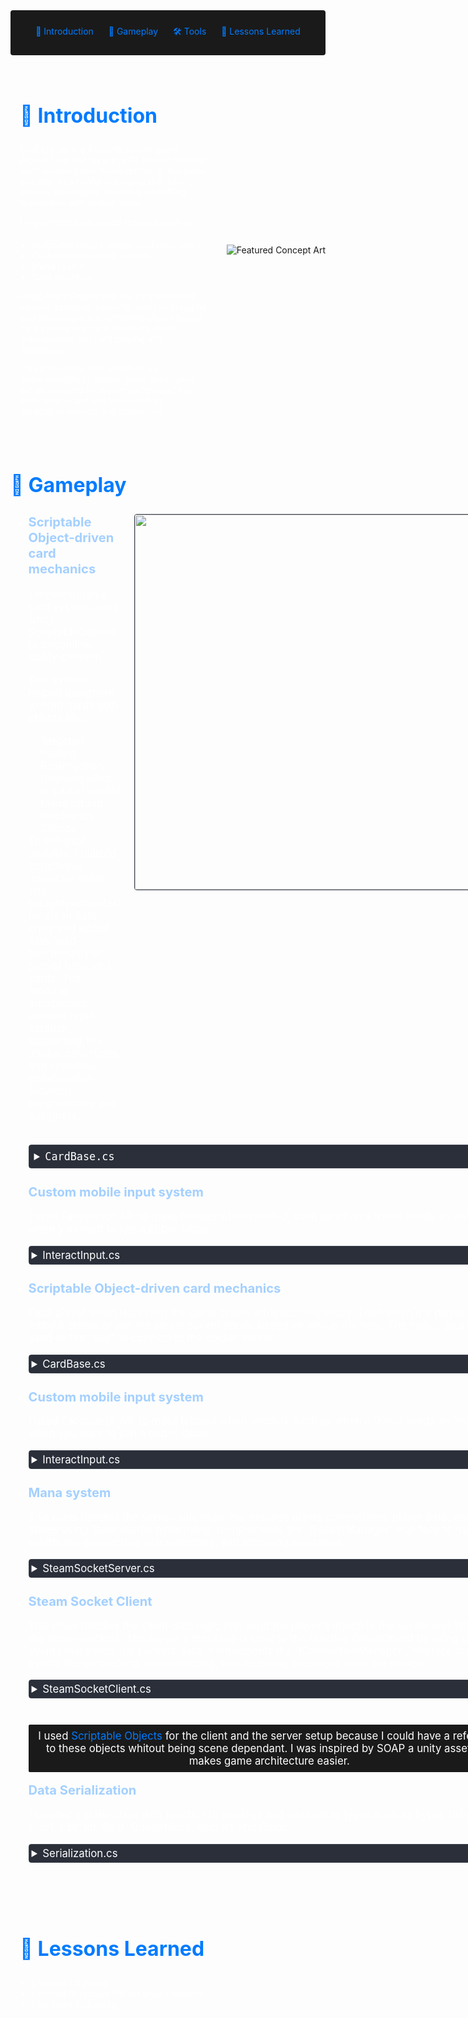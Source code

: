 <!-- Summary Section with Navigation -->

<div style="background:rgb(26, 26, 26); padding: 1.5rem; margin-bottom: 2rem; border-radius: 4px; text-align: center;">
<a href="#introduction" style="color: #007bff; text-decoration: none; margin: 0 10px;">🌟 Introduction </a>
<a href="#game" style="color: #007bff; text-decoration: none; margin: 0 10px;">👾 Gameplay </a>
<a href="#game" style="color: #007bff; text-decoration: none; margin: 0 10px;">🛠️ Tools </a>
<a href="#lesson" style="color: #007bff; text-decoration: none; margin: 0 10px;">📌 Lessons Learned </a>

</div>

<!-- Main Content with Anchor -->
<div id="introduction" style="display: flex; align-items: center; margin: 2rem 0;">
    <div style="flex: 1; padding: 0 15px; color: #fff;">
        <h2 style="font-size: 2rem; color: #007bff;">🌟 Introduction</h2>
        <p>
            Heal Em Up is a 4-month mobile game project I worked on with a 10-person team to learn mobile game development. In the game, you play as a healer managing real-time actions like healing, shielding, or buffing teammates with limited mana.
        </p>
        <p style="margin-bottom: 1.2rem;">
            I implemented advanced features such as :
            <ul style="margin-top: 0.5rem; padding-left: 1.2rem;">
            <li>Scriptable Object-driven card mechanics</li>
            <li>Custom mobile input system</li>
            <li>Mana system</li>
            <li>Card inventory</li>
        </ul>
        </p>
        <p>
            Using Unity Engine and C#, I implemented various gameplay elements such as dragging and dropping items, scriptable object based card mechanics, card inventory, mana management and card playing and recharging.
        </p>
        <p>
            This project not only solidified my understanding of mobile game developent but also helped me better understand the unity engine and use tools such as scriptables objects and coroutines.
        </p>
    </div>
    <img src="https://i.imgur.com/IKdsLS3.png" 
         alt="Featured Concept Art" 
         style="margin-left: 12px;">
</div>

<div id="game" style="display: flex; align-items: center; margin: 2rem 0;">
    <div style="flex: 1; color: #fff;">
        <h2 style="font-size: 2rem; color: #007bff;">👾 Gameplay </h2>
        <ul style="font-size: 120%;">
        <li style= "padding-bottom: 15px">
        <div style="display: flex; align-items: flex-start; gap: 20px; margin-bottom: 20px;">
    <div style="flex: 1; min-width: 0;">
        <span style="color:rgb(164, 208, 255); font-weight: bold;  font-size: 120%">Scriptable Object-driven card mechanics</span>
                <p style="margin-bottom: 1.2rem;">
                    <p>I implemented a card system using Unity ScriptableObjects to streamline ability creation.</p>
                    <p>This system helped designers to craft cards with effects like :</p>
                    <ul style="margin-top: 0.5rem; padding-left: 1.2rem;">
                    <li>Targeted healing</li>
                    <li>Resurrection (reviving allies at partial health)</li>
                    <li>Mana refund mechanics</li> 
                    <li>Shields</li>
                    </ul>
                    To enhance usability, I utilized conditional Inspector fields (via NaughtyAttributes) for clean data entry and added save/load functionality to persist unlocked cards. The modular architecture allowed rapid iteration, supporting 10+ unique card types and seamless collaboration between programmers and designers.
                </p>
    </div>
    <div style="flex-shrink: 0;">
        <img src="https://i.imgur.com/UTdRz9t.gif"
             style="width: 600px; max-width: 150%; border: 1px solid #3d4450; border-radius: 4px;">
    </div>
</div>

<details style="margin: 10px 0; border: 1px solid #3d4450; border-radius: 4px;">
    <summary style="cursor: pointer; padding: 8px; background-color: #2a2f3a; color: #fff; font-family: monospace;">
        CardBase.cs
    </summary>
    <div style="background-color: #1a1a1a; border-radius: 0 0 4px 4px;">
<div>

    public enum CardBehaviour
    {
        heal,
        massHeal,
        regeneration,
        resurection,
        panacea,
        spiritShield,
        resonanceShield,
        blessingOfStrength,
        manaProfusion,
        initiative
    }


    [CreateAssetMenu(fileName = "CardBase", menuName = "ScriptableObjects/CardBase")]
    public class CardBase : ScriptableObject
    {
        [Header("If your not a GP don't touch!")]
        public ManaObject manaObject;
        public InputHandlerObject input;
        public AllReferences refs;

        [Space(30)]

        public bool isUnlocked;
        public int dataIndex;
        public CardBehaviour cardBehaviour;
        public string cardName;
        [TextArea]
        public string description;
        public Sprite cardSprite;
        public Sprite cardSpriteGrey;
        public int manaCost;

        bool doHeal
        {
            get
            {
                return cardBehaviour == CardBehaviour.heal || cardBehaviour == CardBehaviour.regeneration  || cardBehaviour == CardBehaviour.massHeal || cardBehaviour == CardBehaviour.panacea;
            }
        }

        bool isTurnDependant
        {
            get
            {
                return cardBehaviour == CardBehaviour.regeneration || cardBehaviour == CardBehaviour.resonanceShield || cardBehaviour == CardBehaviour.blessingOfStrength;
            }
        }

        [ShowIf("doHeal")]
        public int healthHealed;

        [ShowIf("isTurnDependant")]
        public int turnActive;

        [ShowIf("cardBehaviour", CardBehaviour.resurection)]
        public float healthPercentage;

        [ShowIf("cardBehaviour", CardBehaviour.spiritShield)]
        public int shieldBreakAfter;

        [ShowIf("cardBehaviour", CardBehaviour.blessingOfStrength)]
        public int damageAdded;

        public bool ApplyEffectOfTheCard(Character partyMember)
        {

            Status s = partyMember.GetStatus(Status.StatusEnum.Disapeared);
            switch (cardBehaviour)
            {
                
                case CardBehaviour.heal:
                    if ((partyMember.GetCurrentHealth() == partyMember.GetMaxHealth()) || partyMember.IsDead() || s != null)
                    {
                        return false;
                    }
                    partyMember.GetComponent<IHealable>().Heal(healthHealed);
                    partyMember.GetComponent<ICharacter>().GetParticulHandeler().ActiveEffect(ParticulesHandeler.CardEffect.Heal);
                    break;
                case CardBehaviour.resurection:
                    if(!partyMember.IsDead() || s !=null)
                    {
                        return false;
                    }
                    partyMember.Revive(healthPercentage);
                    partyMember.GetComponent<ICharacter>().GetParticulHandeler().ActiveEffect(ParticulesHandeler.CardEffect.Ressurect);
                    break;

                case CardBehaviour.manaProfusion:
                    manaObject.manaRestauration = true;
                    manaObject.manaRestaurationTurn = refs.fightManager.CurrentTurn;
                    break;

                case CardBehaviour.massHeal:
                    int i = 0;
                    foreach (var item in refs.fightManager.PartyMembers)
                    {
                        if (item.GetCurrentHealth() < item.GetMaxHealth() && !item.IsDead() && s == null)
                        {
                            item.GetComponent<IHealable>().Heal(healthHealed);
                            item.GetParticulHandeler().ActiveEffect(ParticulesHandeler.CardEffect.Heal);
                        }
                        else
                        {
                            i++;
                        }
                    }
                    if (i == refs.fightManager.PartyMembers.Length)
                    {
                        return false;
                    }
                    break;
                case CardBehaviour.panacea:
                    if (partyMember.GetCurrentHealth() < partyMember.GetMaxHealth() && !partyMember.IsDead() && s ==null)
                    {
                        partyMember.GetComponent<IHealable>().Heal(healthHealed);
                        partyMember.GetComponent<ICharacter>().GetParticulHandeler().ActiveEffect(ParticulesHandeler.CardEffect.Panacea);
                        foreach (var item in partyMember.Status.ToList())
                        {
                            partyMember.TryRemoveStatus(item.status);
                        }
                    }
                    else
                    {
                        return false;
                    }
                    break;

                case CardBehaviour.spiritShield:
                    if (partyMember.IsDead() || s != null)
                    {
                        return false;
                    }
                    partyMember.AddStatus(new Status(Status.StatusEnum.Shielded, 1));
                    partyMember.GetComponent<ICharacter>().GetParticulHandeler().ActiveShield(Status.StatusEnum.Shielded);
                    break;

                case CardBehaviour.regeneration:
                    if (partyMember.IsDead() || s != null)
                    {
                        return false;
                    }
                    partyMember.AddStatus(new Status(Status.StatusEnum.Regenerating,turnActive,healthHealed));
                    break;

                case CardBehaviour.resonanceShield:
                    if (partyMember.IsDead() || s != null)
                    {
                        return false;
                    }
                    partyMember.AddStatus(new Status(Status.StatusEnum.ShieldedWithReflect, turnActive));
                    partyMember.GetComponent<ICharacter>().GetParticulHandeler().ActiveShield(Status.StatusEnum.ShieldedWithReflect);
                    break;

                case CardBehaviour.initiative:
                    if (partyMember.IsDead() || s != null)
                    {
                        return false;
                    }
                    partyMember.AddStatus(new Status(Status.StatusEnum.Initiative, 1));
                    refs.fightManager.OrderCharacters();
                    break;

                case CardBehaviour.blessingOfStrength:
                    if (partyMember.IsDead() || s != null)
                    {
                        return false;
                    }
                    partyMember.AddStatus(new Status(Status.StatusEnum.Strengthened, turnActive, damageAdded));
                    partyMember.GetParticulHandeler().ActiveEffect(Status.StatusEnum.Strengthened);
                    break;
            }

                Debug.Log($"{manaObject.manaRestauration} && {manaObject.manaRestaurationTurn} && {refs.fightManager.CurrentTurn}");
            manaObject.ReduceMana(manaCost);
            if (manaObject.manaRestauration && manaObject.manaRestaurationTurn < refs.fightManager.CurrentTurn)
            {
                manaObject.AddMana(manaCost);
                manaObject.manaRestauration = false;
            }
            return true;
        }

        [Button("TestSave")]
        public void Save()
        {
            GameData gameData;
            gameData = SaveSystem.Load();
            gameData.spellUnlocked[dataIndex] = isUnlocked;
            SaveSystem.save(gameData);
        }

        [Button("TestLoad")]
        public void Load()
        {
            GameData gameData;
            gameData = SaveSystem.Load();
            isUnlocked = gameData.spellUnlocked[dataIndex];
        }
    }


</div>
                </details>
            </li>
            <li style= "padding-bottom: 15px">
                <span style="color:rgb(164, 208, 255); font-weight: bold;  font-size: 120%">Custom mobile input system</span>
                <p>
                    I used Facepunch API to make lobbies when needed, such as when a friend sends an invite or when you want to join a public lobby.
                </p>
                    <details style="margin: 10px 0; border: 1px solid #3d4450; border-radius: 4px;">
        <summary style="cursor: pointer; padding: 4px; background-color: #2a2f3a; color: #fff;">
            InteractInput.cs
        </summary>
        <div style="background-color: #1a1a1a; border-radius: 0 0 4px 4px;">
<div>

    interface IInteractable
    {
        public void Interact();
        public void Cancel();

        public void InteractTween();
        public void DropTween();
        
    }

    interface IToolTip
    {
        public void ShowToolTip(ToolTip tooltip);
    }

    public class InteractInput : MonoBehaviour
    {
        [SerializeField] InputHandlerObject _inputs;
        [SerializeField] AllReferences refs;
        [SerializeField] float secondsForToolTip = 1f;
        [SerializeField] float value = 0.7f;
        [SerializeField] ToolTip toolTipCanva;
        Coroutine _dragCoroutine = null;
        Coroutine _toolTipCoroutine = null;
        GameObject _getObject;
        bool wasTooltip = false;

        private void Start()
        {
            _inputs.pressedEvent += Interact;
            _inputs.unPressedEvent += Drop;
            refs.fightManager.OnTurnEnd += CanceledDrop;
            _inputs.cancel += CanceledDrop;
        }

        private void OnDestroy()
        {
            _inputs.pressedEvent -= Interact;
            _inputs.unPressedEvent -= Drop;
            refs.fightManager.OnTurnEnd -= CanceledDrop;
            _inputs.cancel -= CanceledDrop;

        }
        void Interact()
        {
            
            if(Input.touchCount > 0)
            {
                Collider2D col = Physics2D.OverlapCircle(Camera.main.ScreenToWorldPoint(Input.touches[0].position), 0.2f);
                if (col != null)
                {
                    _getObject = col.gameObject;
                    if (_getObject.CompareTag("Grabbable"))//Drag if Grabbable
                    {
                        _getObject.GetComponent<IInteractable>().InteractTween();
                        _dragCoroutine = StartCoroutine(Drag());
                    }
                    else if(_getObject.CompareTag("ToolTip"))
                    {
                        _toolTipCoroutine = StartCoroutine(WaitForTooltip());
                    }
                }
            }
        }

        void Drop()
        {
            
            if (_getObject != null) // Check if we got object to interact with
            {
                if (!wasTooltip)
                {
                    if (_getObject.GetComponent<IInteractable>() != null)
                    {
                        //_getObject.transform.DOScale(_getObject.transform.localScale / 1.15f, 0.2f);
                        _getObject.GetComponent<IInteractable>().DropTween();
                        _getObject.GetComponent<IInteractable>().Interact();//Interact with object
                    }
                }
                
                if (_dragCoroutine != null)
                {
                    StopCoroutine(_dragCoroutine);
                    _dragCoroutine = null;
                }

                _getObject = null;
            }

            if (_toolTipCoroutine != null)
            {
                StopCoroutine(_toolTipCoroutine);
                _toolTipCoroutine = null;
            }

            if(wasTooltip)
            {
                wasTooltip = false;
                toolTipCanva.gameObject.SetActive(false);
            }
        }

        IEnumerator Drag()
        {
            float time = Time.time;
            float waitTime = time + secondsForToolTip;
            bool stopToolTip = false;
            while (true)
            {
                if(Input.touches.Length > 0 && _getObject != null)
                {
                    if(!stopToolTip)
                    {
                        if (((Vector2)(Camera.main.ScreenToWorldPoint(Input.touches[0].position) - _getObject.transform.position)).magnitude <= value)
                        {
                            if (time < waitTime)
                            {
                                time += Time.deltaTime;
                            }
                            else
                            {
                                stopToolTip = true;
                                ToolTip();
                                CanceledDrop();
                            }
                        }
                        else
                        {
                            stopToolTip = true;
                        }
                    }
                    else
                    {
                        _getObject.transform.position = Camera.main.ScreenToWorldPoint(Input.touches[0].position) + Vector3.forward * 10f;
                    }

                }
                else
                {
                    //CanceledDrop();
                }
                yield return null;
            }
        }

        void CanceledDrop()
        {
            if(_dragCoroutine != null)
            {
                if (_getObject != null) // Check if we got object to interact with
                {
                    _getObject.GetComponent<IInteractable>().DropTween();
                    if (_getObject.GetComponent<IInteractable>() != null)
                    {
                        _getObject.GetComponent<IInteractable>().Cancel();//Interact with object
                    }
                    _getObject = null;
                }
                StopCoroutine(_dragCoroutine);
                _dragCoroutine = null;
            }
        }

        void ToolTip()
        {
            wasTooltip = true;
            toolTipCanva.gameObject.SetActive(true);
            if(_getObject != null && _getObject.GetComponent<IToolTip>() != null)
            {
                _getObject.GetComponent<IToolTip>().ShowToolTip(toolTipCanva);
            }
        }

        IEnumerator WaitForTooltip()
        {
            wasTooltip = true;
            yield return new WaitForSeconds(secondsForToolTip);
            toolTipCanva.gameObject.SetActive(true);
            if (_getObject != null && _getObject.GetComponent<IToolTip>() != null)
            {
                _getObject.GetComponent<IToolTip>().ShowToolTip(toolTipCanva);
            }
        }
    }


</div>
        </div>
        </li>
        <li style= "padding-bottom: 15px">
                <span style="color:rgb(164, 208, 255); font-weight: bold;  font-size: 120%">Scriptable Object-driven card mechanics</span>
                <p>
                    Each player when launching the game create a friends only lobby. Then when the player join a lobby it create or join the steam socket server based on who is the host. The host's SteamId is used as the "key" to connect to the socket server;
                </p>
                    <details style="margin: 10px 0; border: 1px solid #3d4450; border-radius: 4px;">
        <summary style="cursor: pointer; padding: 4px; background-color: #2a2f3a; color: #fff;">
            CardBase.cs
        </summary>
        <div style="background-color: #1a1a1a; border-radius: 0 0 4px 4px;">
<div>

    public enum CardBehaviour
    {
        heal,
        massHeal,
        regeneration,
        resurection,
        panacea,
        spiritShield,
        resonanceShield,
        blessingOfStrength,
        manaProfusion,
        initiative
    }


    [CreateAssetMenu(fileName = "CardBase", menuName = "ScriptableObjects/CardBase")]
    public class CardBase : ScriptableObject
    {
        [Header("If your not a GP don't touch!")]
        public ManaObject manaObject;
        public InputHandlerObject input;
        public AllReferences refs;

        [Space(30)]

        public bool isUnlocked;
        public int dataIndex;
        public CardBehaviour cardBehaviour;
        public string cardName;
        [TextArea]
        public string description;
        public Sprite cardSprite;
        public Sprite cardSpriteGrey;
        public int manaCost;

        bool doHeal
        {
            get
            {
                return cardBehaviour == CardBehaviour.heal || cardBehaviour == CardBehaviour.regeneration  || cardBehaviour == CardBehaviour.massHeal || cardBehaviour == CardBehaviour.panacea;
            }
        }

        bool isTurnDependant
        {
            get
            {
                return cardBehaviour == CardBehaviour.regeneration || cardBehaviour == CardBehaviour.resonanceShield || cardBehaviour == CardBehaviour.blessingOfStrength;
            }
        }

        [ShowIf("doHeal")]
        public int healthHealed;

        [ShowIf("isTurnDependant")]
        public int turnActive;

        [ShowIf("cardBehaviour", CardBehaviour.resurection)]
        public float healthPercentage;

        [ShowIf("cardBehaviour", CardBehaviour.spiritShield)]
        public int shieldBreakAfter;

        [ShowIf("cardBehaviour", CardBehaviour.blessingOfStrength)]
        public int damageAdded;

        public bool ApplyEffectOfTheCard(Character partyMember)
        {

            Status s = partyMember.GetStatus(Status.StatusEnum.Disapeared);
            switch (cardBehaviour)
            {
                
                case CardBehaviour.heal:
                    if ((partyMember.GetCurrentHealth() == partyMember.GetMaxHealth()) || partyMember.IsDead() || s != null)
                    {
                        return false;
                    }
                    partyMember.GetComponent<IHealable>().Heal(healthHealed);
                    partyMember.GetComponent<ICharacter>().GetParticulHandeler().ActiveEffect(ParticulesHandeler.CardEffect.Heal);
                    break;
                case CardBehaviour.resurection:
                    if(!partyMember.IsDead() || s !=null)
                    {
                        return false;
                    }
                    partyMember.Revive(healthPercentage);
                    partyMember.GetComponent<ICharacter>().GetParticulHandeler().ActiveEffect(ParticulesHandeler.CardEffect.Ressurect);
                    break;

                case CardBehaviour.manaProfusion:
                    manaObject.manaRestauration = true;
                    manaObject.manaRestaurationTurn = refs.fightManager.CurrentTurn;
                    break;

                case CardBehaviour.massHeal:
                    int i = 0;
                    foreach (var item in refs.fightManager.PartyMembers)
                    {
                        if (item.GetCurrentHealth() < item.GetMaxHealth() && !item.IsDead() && s == null)
                        {
                            item.GetComponent<IHealable>().Heal(healthHealed);
                            item.GetParticulHandeler().ActiveEffect(ParticulesHandeler.CardEffect.Heal);
                        }
                        else
                        {
                            i++;
                        }
                    }
                    if (i == refs.fightManager.PartyMembers.Length)
                    {
                        return false;
                    }
                    break;
                case CardBehaviour.panacea:
                    if (partyMember.GetCurrentHealth() < partyMember.GetMaxHealth() && !partyMember.IsDead() && s ==null)
                    {
                        partyMember.GetComponent<IHealable>().Heal(healthHealed);
                        partyMember.GetComponent<ICharacter>().GetParticulHandeler().ActiveEffect(ParticulesHandeler.CardEffect.Panacea);
                        foreach (var item in partyMember.Status.ToList())
                        {
                            partyMember.TryRemoveStatus(item.status);
                        }
                    }
                    else
                    {
                        return false;
                    }
                    break;

                case CardBehaviour.spiritShield:
                    if (partyMember.IsDead() || s != null)
                    {
                        return false;
                    }
                    partyMember.AddStatus(new Status(Status.StatusEnum.Shielded, 1));
                    partyMember.GetComponent<ICharacter>().GetParticulHandeler().ActiveShield(Status.StatusEnum.Shielded);
                    break;

                case CardBehaviour.regeneration:
                    if (partyMember.IsDead() || s != null)
                    {
                        return false;
                    }
                    partyMember.AddStatus(new Status(Status.StatusEnum.Regenerating,turnActive,healthHealed));
                    break;

                case CardBehaviour.resonanceShield:
                    if (partyMember.IsDead() || s != null)
                    {
                        return false;
                    }
                    partyMember.AddStatus(new Status(Status.StatusEnum.ShieldedWithReflect, turnActive));
                    partyMember.GetComponent<ICharacter>().GetParticulHandeler().ActiveShield(Status.StatusEnum.ShieldedWithReflect);
                    break;

                case CardBehaviour.initiative:
                    if (partyMember.IsDead() || s != null)
                    {
                        return false;
                    }
                    partyMember.AddStatus(new Status(Status.StatusEnum.Initiative, 1));
                    refs.fightManager.OrderCharacters();
                    break;

                case CardBehaviour.blessingOfStrength:
                    if (partyMember.IsDead() || s != null)
                    {
                        return false;
                    }
                    partyMember.AddStatus(new Status(Status.StatusEnum.Strengthened, turnActive, damageAdded));
                    partyMember.GetParticulHandeler().ActiveEffect(Status.StatusEnum.Strengthened);
                    break;
            }

                Debug.Log($"{manaObject.manaRestauration} && {manaObject.manaRestaurationTurn} && {refs.fightManager.CurrentTurn}");
            manaObject.ReduceMana(manaCost);
            if (manaObject.manaRestauration && manaObject.manaRestaurationTurn < refs.fightManager.CurrentTurn)
            {
                manaObject.AddMana(manaCost);
                manaObject.manaRestauration = false;
            }
            return true;
        }

        [Button("TestSave")]
        public void Save()
        {
            GameData gameData;
            gameData = SaveSystem.Load();
            gameData.spellUnlocked[dataIndex] = isUnlocked;
            SaveSystem.save(gameData);
        }

        [Button("TestLoad")]
        public void Load()
        {
            GameData gameData;
            gameData = SaveSystem.Load();
            isUnlocked = gameData.spellUnlocked[dataIndex];
        }
    }


</div>
                </details>
            </li>
            <li style= "padding-bottom: 15px">
                <span style="color:rgb(164, 208, 255); font-weight: bold;  font-size: 120%">Custom mobile input system</span>
                <p>
                    I used Facepunch API to make lobbies when needed, such as when a friend sends an invite or when you want to join a public lobby.
                </p>
                    <details style="margin: 10px 0; border: 1px solid #3d4450; border-radius: 4px;">
        <summary style="cursor: pointer; padding: 4px; background-color: #2a2f3a; color: #fff;">
            InteractInput.cs
        </summary>
        <div style="background-color: #1a1a1a; border-radius: 0 0 4px 4px;">
<div>

    interface IInteractable
    {
        public void Interact();
        public void Cancel();

        public void InteractTween();
        public void DropTween();
        
    }

    interface IToolTip
    {
        public void ShowToolTip(ToolTip tooltip);
    }

    public class InteractInput : MonoBehaviour
    {
        [SerializeField] InputHandlerObject _inputs;
        [SerializeField] AllReferences refs;
        [SerializeField] float secondsForToolTip = 1f;
        [SerializeField] float value = 0.7f;
        [SerializeField] ToolTip toolTipCanva;
        Coroutine _dragCoroutine = null;
        Coroutine _toolTipCoroutine = null;
        GameObject _getObject;
        bool wasTooltip = false;

        private void Start()
        {
            _inputs.pressedEvent += Interact;
            _inputs.unPressedEvent += Drop;
            refs.fightManager.OnTurnEnd += CanceledDrop;
            _inputs.cancel += CanceledDrop;
        }

        private void OnDestroy()
        {
            _inputs.pressedEvent -= Interact;
            _inputs.unPressedEvent -= Drop;
            refs.fightManager.OnTurnEnd -= CanceledDrop;
            _inputs.cancel -= CanceledDrop;

        }
        void Interact()
        {
            
            if(Input.touchCount > 0)
            {
                Collider2D col = Physics2D.OverlapCircle(Camera.main.ScreenToWorldPoint(Input.touches[0].position), 0.2f);
                if (col != null)
                {
                    _getObject = col.gameObject;
                    if (_getObject.CompareTag("Grabbable"))//Drag if Grabbable
                    {
                        _getObject.GetComponent<IInteractable>().InteractTween();
                        _dragCoroutine = StartCoroutine(Drag());
                    }
                    else if(_getObject.CompareTag("ToolTip"))
                    {
                        _toolTipCoroutine = StartCoroutine(WaitForTooltip());
                    }
                }
            }
        }

        void Drop()
        {
            
            if (_getObject != null) // Check if we got object to interact with
            {
                if (!wasTooltip)
                {
                    if (_getObject.GetComponent<IInteractable>() != null)
                    {
                        //_getObject.transform.DOScale(_getObject.transform.localScale / 1.15f, 0.2f);
                        _getObject.GetComponent<IInteractable>().DropTween();
                        _getObject.GetComponent<IInteractable>().Interact();//Interact with object
                    }
                }
                
                if (_dragCoroutine != null)
                {
                    StopCoroutine(_dragCoroutine);
                    _dragCoroutine = null;
                }

                _getObject = null;
            }

            if (_toolTipCoroutine != null)
            {
                StopCoroutine(_toolTipCoroutine);
                _toolTipCoroutine = null;
            }

            if(wasTooltip)
            {
                wasTooltip = false;
                toolTipCanva.gameObject.SetActive(false);
            }
        }

        IEnumerator Drag()
        {
            float time = Time.time;
            float waitTime = time + secondsForToolTip;
            bool stopToolTip = false;
            while (true)
            {
                if(Input.touches.Length > 0 && _getObject != null)
                {
                    if(!stopToolTip)
                    {
                        if (((Vector2)(Camera.main.ScreenToWorldPoint(Input.touches[0].position) - _getObject.transform.position)).magnitude <= value)
                        {
                            if (time < waitTime)
                            {
                                time += Time.deltaTime;
                            }
                            else
                            {
                                stopToolTip = true;
                                ToolTip();
                                CanceledDrop();
                            }
                        }
                        else
                        {
                            stopToolTip = true;
                        }
                    }
                    else
                    {
                        _getObject.transform.position = Camera.main.ScreenToWorldPoint(Input.touches[0].position) + Vector3.forward * 10f;
                    }

                }
                else
                {
                    //CanceledDrop();
                }
                yield return null;
            }
        }

        void CanceledDrop()
        {
            if(_dragCoroutine != null)
            {
                if (_getObject != null) // Check if we got object to interact with
                {
                    _getObject.GetComponent<IInteractable>().DropTween();
                    if (_getObject.GetComponent<IInteractable>() != null)
                    {
                        _getObject.GetComponent<IInteractable>().Cancel();//Interact with object
                    }
                    _getObject = null;
                }
                StopCoroutine(_dragCoroutine);
                _dragCoroutine = null;
            }
        }

        void ToolTip()
        {
            wasTooltip = true;
            toolTipCanva.gameObject.SetActive(true);
            if(_getObject != null && _getObject.GetComponent<IToolTip>() != null)
            {
                _getObject.GetComponent<IToolTip>().ShowToolTip(toolTipCanva);
            }
        }

        IEnumerator WaitForTooltip()
        {
            wasTooltip = true;
            yield return new WaitForSeconds(secondsForToolTip);
            toolTipCanva.gameObject.SetActive(true);
            if (_getObject != null && _getObject.GetComponent<IToolTip>() != null)
            {
                _getObject.GetComponent<IToolTip>().ShowToolTip(toolTipCanva);
            }
        }
    }


</div>
                </details>
            </li>
            <li style= "padding-bottom: 15px">
    <span style="color:rgb(164, 208, 255); font-weight: bold;  font-size: 120%">Mana system</span>
    <p>
        This class handles the server-side logic that manage player connections, player data, and game states using Steamworks networking. It implements the `ISocketManager` interface to handle events like connecting, disconnecting, and receiving messages.
    </p>
    <details style="margin: 10px 0; border: 1px solid #3d4450; border-radius: 4px;">
        <summary style="cursor: pointer; padding: 4px; background-color: #2a2f3a; color: #fff;">
            SteamSocketServer.cs
        </summary>
        <div style="background-color: #1a1a1a; border-radius: 0 0 4px 4px;">
<div>

    [CreateAssetMenu(fileName = "SteamSocketServer", menuName = "ScriptableObjects/SteamSocketServer", order = 1)]
    public class SteamSocketServer : ScriptableObject, ISocketManager
    {
        [SerializeField] float waitBeforeStart = 3f;
        static int globalPlayerCount = 0;
        Awaitable waitBegin = null;

        static Dictionary&lt;Connection, PlayerData&gt; players = new();

        public void ResetPlayers()
        {
            players.Clear();
        }

        public void OnConnecting(Connection connection, ConnectionInfo info)
        {
            connection.Accept();
            "Client Try To Connect".Log();
        }

        public void OnConnected(Connection connection, ConnectionInfo info)
        {
            "Client is Connected".Log();

            PlayerData playerData = new PlayerData();
            playerData.connection = connection;
            playerData.steamId = info.Identity.SteamId;
            playerData.playerNum = globalPlayerCount;
            players.Add(connection, playerData);
            globalPlayerCount++;

            if (players.Count != SteamManager.instance.maxPlayer) return;

            globalPlayerCount = 0;
            bigGrid = new();
            bigGrid.Clear();
            for (int i = 0; i < 9; i++)
            {
                bigGrid.Add(new SmallGrid());
            }
            waitForAllType = true;

            foreach (var player in players.Keys)
            {
                PacketBuilder.SendPacket(new LoadScene(2), player, SendType.Reliable);
            }
        }

        public void OnDisconnected(Connection connection, ConnectionInfo info)
        {
            connection.Close();
            "Client Disconnected".Log();
        }

        public void OnMessage(Connection connection, NetIdentity identity, IntPtr data, int size, long messageNum, long recvTime, int channel)
        {
            "Server Receive Packet".Log();
            byte[] byteArray = new byte[size];
            Marshal.Copy(data, byteArray, 0, size);
            int offset = 0;
            Opcode opcode = (Opcode)Serialization.DeserializeU16(byteArray, ref offset);
            switch (opcode)
            {
                case Opcode.Message:
                    {
                        MessagePacket packet = MessagePacket.Deserialize<MessagePacket>(byteArray, ref offset);
                        packet.messsage.Log();
                        break;
                    }
                case Opcode.Ready:
                    {
                        if (players.TryGetValue(connection, out PlayerData player))
                        {
                            player.isReady = true;
                            foreach (var playerConnection in players.Keys)
                            {
                                PacketBuilder.SendPacket(new Ready(player.playerNum), playerConnection, SendType.Reliable);
                            }
                        }
                        CheckToStart();
                        break;
                    }
                case Opcode.CancelReady:
                    {
                        if (players.TryGetValue(connection, out PlayerData player))
                        {
                            player.isReady = false;
                            foreach (var playerConnection in players.Keys)
                            {
                                PacketBuilder.SendPacket(new CancelReady(player.playerNum), playerConnection, SendType.Reliable);
                            }
                            CheckToStart();
                        }
                        break;
                    }
                case Opcode.Play:
                    {
                        if (players.TryGetValue(connection, out PlayerData player))
                        {
                            PlayClient playTurnPacket = PlayClient.Deserialize&lt;PlayClient&gt;(byteArray, ref offset);
                            HandleTurnPakcet(player, playTurnPacket.pos, playTurnPacket.bigPos);
                        }
                        break;
                    }
            }
        }
    }
</div>
        </div>
    </details>
</li>
<li style= "padding-bottom: 15px">
    <span style="color:rgb(164, 208, 255); font-weight: bold;  font-size: 120%">Steam Socket Client</span>
    <p>
        This class handles the client-side logic that send the player's inputs to the server and listen to the server packets. The server's message is send to the reacting GameObject by using C# events that sends the packets data. It implements the `IConnectionManager` interface to handle events like connecting, disconnecting, and receiving messages from the server.
    </p>
    <details style="margin: 10px 0; border: 1px solid #3d4450; border-radius: 4px;">
        <summary style="cursor: pointer; padding: 4px; background-color: #2a2f3a; color: #fff;">
            SteamSocketClient.cs
        </summary>
        <div style="background-color: #1a1a1a; border-radius: 0 0 4px 4px;">
<div>

    [CreateAssetMenu(fileName = "SteamSocketClient", menuName = "ScriptableObjects/SteamSocketClient", order = 1)]
    public class SteamSocketClient : ScriptableObject, IConnectionManager
    {
        public int firstTurn = -1;
        public int playerNum = 0;

        public event Action<int, int, int> playTurn;
        public event Action activateAll;
        public event Action<int> activateSpecified;
        public event Action<int, int> smallWin;
        public event Action<int, float,float> timeUpdate;

        public void OnConnected(ConnectionInfo info)
        {

        }

        public void OnConnecting(ConnectionInfo info)
        {

        }

        public void OnDisconnected(ConnectionInfo info)
        {

        }

        public void OnMessage(IntPtr data, int size, long messageNum, long recvTime, int channel)
        {
            byte[] byteArray = new byte[size];
            Marshal.Copy(data, byteArray, 0, size);
            int offset = 0;
            Opcode opcode = (Opcode)Serialization.DeserializeU16(byteArray, ref offset);
            switch (opcode)
            {
                case Opcode.Message:
                    MessagePacket messagePacket = MessagePacket.Deserialize<MessagePacket>(byteArray, ref offset);
                    messagePacket.messsage.Log();
                    break;
                case Opcode.LoadScene:
                    LoadScene loadScenepacket = LoadScene.Deserialize<LoadScene>(byteArray, ref offset);
                    SceneManager.LoadScene(loadScenepacket.scene);
                    break;
                case Opcode.Ready:
                    Ready readypacket = Ready.Deserialize<Ready>(byteArray, ref offset);
                    SteamManager.instance.Ready(readypacket.playerNum);
                    break;
                case Opcode.CancelReady:
                    CancelReady cancelReadypacket = CancelReady.Deserialize<CancelReady>(byteArray, ref offset);
                    SteamManager.instance.CancelReady(cancelReadypacket.playerNum);
                    break;
                case Opcode.InitGame:
                    InitGame initGame = InitGame.Deserialize<InitGame>(byteArray, ref offset);
                    firstTurn = initGame.firstTurn;
                    playerNum = initGame.playerNum;
                    SceneManager.LoadScene(1);
                    break;
                case Opcode.PlayTurn:
                    PlayTurn playTurnPacket = PlayTurn.Deserialize<PlayTurn>(byteArray, ref offset);
                    playTurn?.Invoke(playTurnPacket.playerNum, playTurnPacket.posBig, playTurnPacket.posSmall);
                    timeUpdate?.Invoke(playTurnPacket.playerNum,playTurnPacket.time0,playTurnPacket.time1);
                    break;
                case Opcode.ActivateAll:
                    activateAll?.Invoke();
                    break;
                case Opcode.ActivateSpe:
                    ActivateSpecified activateSpecifiedPacket = ActivateSpecified.Deserialize<ActivateSpecified>(byteArray, ref offset);
                    activateSpecified?.Invoke(activateSpecifiedPacket.pos);
                    break;
                case Opcode.SmallWin:
                    SmallWin smallWinPacket = SmallWin.Deserialize<SmallWin>(byteArray, ref offset);
                    smallWin?.Invoke(smallWinPacket.bigPos, smallWinPacket.playerNum);
                    break;


            }
        }
    }
</div>
        </div>
    </details>
</li>

<p style="background:rgb(26, 26, 26); padding: 0.5rem; margin-bottom: 1rem; border-radius: 2px; text-align: center;" >
        I used <span style="color: #007bff"> Scriptable Objects</span> for the client and the server setup because I could have a reference to these objects whitout being scene dependant. I was inspired by SOAP a unity asset that makes game architecture easier.
    </p>
            <li style= "padding-bottom: 15px">
                <span style="color:rgb(164, 208, 255); font-weight: bold; font-size: 120%">Data Serialization</span>
                <p>
                    I created a static class with functiun to serialize and deserialize types such as bytes, ushort, short, uint, int, float, Quaternions, Vectors and Color.
                </p>
                    <details style="margin: 10px 0; border: 1px solid #3d4450; border-radius: 4px;">
        <summary style="cursor: pointer; padding: 4px; background-color: #2a2f3a; color: #fff;">
            Serialization.cs
        </summary>
        <div style="background-color: #1a1a1a; border-radius: 0 0 4px 4px;">
<div>

    public static class Serialization
    {
        public static void SerializeColor(List<byte> byteArray, Color value)
        {
            SerializeU8(byteArray, (byte)(value.r));
            SerializeU8(byteArray, (byte)(value.g));
            SerializeU8(byteArray, (byte)(value.b));
            SerializeU8(byteArray, (byte)(value.a));
        }

        public static Color DeserializeColor(byte[] byteArray, ref int offset)
        {
            byte r = DeserializeU8(byteArray, ref offset);
            byte g = DeserializeU8(byteArray, ref offset);
            byte b = DeserializeU8(byteArray, ref offset);
            byte a = DeserializeU8(byteArray, ref offset);

            return new Color(r, g, b, a);
        }

        public static void SerializeVector3(List<byte> byteArray, Vector3 value)
        {
            SerializeF32(byteArray, value.x);
            SerializeF32(byteArray, value.y);
            SerializeF32(byteArray, value.z);
        }

        public static Vector3 DeserializeVector3(byte[] byteArray, ref int offset)
        {
            Vector3 result;
            result.x = DeserializeF32(byteArray, ref offset);
            result.y = DeserializeF32(byteArray, ref offset);
            result.z = DeserializeF32(byteArray, ref offset);
            return result;
        }

        public static void SerializeVector2(List<byte> byteArray, Vector2 value)
        {
            SerializeF32(byteArray, value.x);
            SerializeF32(byteArray, value.y);
        }

        public static Vector2 DeserializeVector2(byte[] byteArray, ref int offset)
        {
            Vector2 result;
            result.x = DeserializeF32(byteArray, ref offset);
            result.y = DeserializeF32(byteArray, ref offset);
            return result;
        }

        public static void SerializeQuaternion(List<byte> byteArray, Quaternion value)
        {
            SerializeF32(byteArray, value.x);
            SerializeF32(byteArray, value.y);
            SerializeF32(byteArray, value.z);
            SerializeF32(byteArray, value.w);
        }

        public static Quaternion DeserializeQuaternion(byte[] byteArray, ref int offset)
        {
            Quaternion result;
            result.x = DeserializeF32(byteArray, ref offset);
            result.y = DeserializeF32(byteArray, ref offset);
            result.z = DeserializeF32(byteArray, ref offset);
            result.w = DeserializeF32(byteArray, ref offset);
            return result;
        }

        public static void SerializeF32(List<byte> byteArray, float value)
        {
            int intRepresentation = BitConverter.ToInt32(BitConverter.GetBytes(value), 0);
            SerializeI32(byteArray, intRepresentation);
        }

        public static float DeserializeF32(byte[] byteArray, ref int offset)
        {
            int intRepresentation = DeserializeI32(byteArray, ref offset);
            return BitConverter.ToSingle(BitConverter.GetBytes(intRepresentation), 0);
        }

        public static void SerializeI8(List<byte> byteArray, sbyte value)
        {
            SerializeU8(byteArray, (byte)value);
        }

        public static sbyte DeserializeI8(byte[] byteArray, ref int offset)
        {
            return (sbyte)DeserializeU8(byteArray, ref offset);
        }

        public static void SerializeI16(List<byte> byteArray, short value)
        {
            SerializeU16(byteArray, (ushort)value);
        }

        public static short DeserializeI16(byte[] byteArray, ref int offset)
        {
            short value = BitConverter.ToInt16(byteArray, offset);
            offset += sizeof(short);
            return IPAddress.NetworkToHostOrder(value);
        }

        public static void SerializeI32(List<byte> byteArray, int value)
        {
            SerializeU32(byteArray, (uint)value);
        }

        public static int DeserializeI32(byte[] byteArray, ref int offset)
        {
            int value = BitConverter.ToInt32(byteArray, offset);
            offset += sizeof(int);
            return IPAddress.NetworkToHostOrder(value);
        }

        public static void SerializeU8(List<byte> byteArray, byte value)
        {
            byteArray.Add(value);
        }

        public static byte DeserializeU8(byte[] byteArray, ref int offset)
        {
            byte value = byteArray[offset];
            offset += sizeof(byte);
            return value;
        }

        public static void SerializeU16(List<byte> byteArray, ushort value)
        {
            value = (ushort)IPAddress.HostToNetworkOrder((short)value);
            byteArray.AddRange(BitConverter.GetBytes(value));
        }

        public static ushort DeserializeU16(byte[] byteArray, ref int offset)
        {
            ushort value = BitConverter.ToUInt16(byteArray, offset);
            offset += sizeof(ushort);
            return (ushort)IPAddress.NetworkToHostOrder((short)value);
        }

        public static void SerializeU32(List<byte> byteArray, uint value)
        {
            value = (uint)IPAddress.HostToNetworkOrder((int)value);
            byteArray.AddRange(BitConverter.GetBytes(value));
        }

        public static uint DeserializeU32(byte[] byteArray, ref int offset)
        {
            uint value = BitConverter.ToUInt32(byteArray, offset);
            offset += sizeof(uint);
            return (uint)IPAddress.NetworkToHostOrder((int)value);
        }

        public static void SerializeString(List<byte> byteArray, string value)
        {
            SerializeU32(byteArray, (uint)value.Length);
            byteArray.AddRange(Encoding.UTF8.GetBytes(value));
        }

        public static string DeserializeString(byte[] byteArray, ref int offset)
        {
            uint length = DeserializeU32(byteArray, ref offset);
            string value = Encoding.UTF8.GetString(byteArray, offset, (int)length);
            offset += (int)length;
            return value;
        }
    }

</div>
                </details>
            </li>
        </ul>
    </div>
</div>



<div id="lesson" style="display: flex; align-items: center; margin: 2rem 0;">
    <div style="flex: 1; padding: 0 15px; color: #fff;">
        <h2 style="font-size: 2rem; color: #007bff;">📌 Lessons Learned</h2>
        <ul style="margin-top: 0.5rem; padding-left: 1.2rem;">
            <li>Learned C# events</li>
            <li>Learned Scriptable Object style singleton</li>
            <li>Play Store Publishing</li>
        </ul>
    </div>
</div>